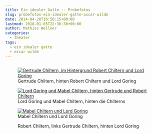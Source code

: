 ```yaml
---
title: Ein idealer Gatte -- Probefotos
slug: probefotos-ein-idealer-gatte-oscar-wilde
date: 2014-04-28T16:56:15+00:00
lastmod: 2018-01-05T22:36:38+00:00
author: Mathias Wellner
categories:
  - theater
tags:
  - ein idealer gatte
  - oscar wilde
---
```


<div style="column-count: 2; column-gap: 0; column-width: 17rem;">
  <figure class="m-0">
    <a href="https://www.flickr.com/photos/mwellner/14016930805" title="Gertrude Chiltern, im Hintergrund Robert Chiltern und Lord Goring">
      <img class="m-0" srcset="https://farm6.staticflickr.com/5200/14016930805_999ce58b78_n.jpg 320w, https://farm6.staticflickr.com/5200/14016930805_999ce58b78_z.jpg 640w, https://farm6.staticflickr.com/5200/14016930805_999ce58b78_c.jpg 800w, https://farm6.staticflickr.com/5200/14016930805_eb32e91e36_h.jpg 1600w, https://farm6.staticflickr.com/5200/14016930805_61a6b285fd_k.jpg 2048w" src="https://farm6.staticflickr.com/5200/14016930805_999ce58b78_b.jpg" title="Gertrude Chiltern, im Hintergrund Robert Chiltern und Lord Goring">
    </a>
    <figcaption>Gertrude Chiltern, hinten Robert Chiltern und Lord Goring</figcaption>
  </figure>

  <figure class="m-0">
    <a href="https://www.flickr.com/photos/mwellner/14016954845" title="Lord Goring und Mabel Chiltern, hinten Gertrude und Robert Chiltern">
      <img class="m-0" srcset="https://farm3.staticflickr.com/2916/14016954845_9c868d82b3_n.jpg 320w, https://farm3.staticflickr.com/2916/14016954845_9c868d82b3_z.jpg 640w, https://farm3.staticflickr.com/2916/14016954845_9c868d82b3_c.jpg 800w, https://farm3.staticflickr.com/2916/14016954845_1e20ccca40_h.jpg 1600w, https://farm3.staticflickr.com/2916/14016954845_5fa69748bb_k.jpg 2048w" src="https://farm3.staticflickr.com/2916/14016954845_9c868d82b3_b.jpg" title="Lord Goring und Mabel Chiltern, hinten Gertrude und Robert Chiltern">
    </a>
    <figcaption>Lord Goring und Mabel Chiltern, hinten die Chilterns</figcaption>
  </figure>

  <figure class="m-0">
    <a href="https://www.flickr.com/photos/mwellner/14013752842" title="Mabel Chiltern und Lord Goring">
      <img class="m-0" srcset="https://farm8.staticflickr.com/7090/14013752842_5e1ef1a2bc_n.jpg 320w, https://farm8.staticflickr.com/7090/14013752842_5e1ef1a2bc_z.jpg 640w, https://farm8.staticflickr.com/7090/14013752842_5e1ef1a2bc_c.jpg 800w, https://farm8.staticflickr.com/7090/14013752842_1e0d805998_h.jpg 1600w, https://farm8.staticflickr.com/7090/14013752842_bafe20fd9a_k.jpg 2048w" src="https://farm8.staticflickr.com/7090/14013752842_5e1ef1a2bc_b.jpg" title="Mabel Chiltern und Lord Goring">
    </a>
    <figcaption>Mabel Chiltern und Lord Goring</figcaption>
  </figure>

  <figure class="m-0">
    <a href="https://www.flickr.com/photos/mwellner/14016908015" title="MW_20140423_5213.jpg by mathias wellner, on Flickr">
      <img class="m-0" srcset="https://farm8.staticflickr.com/7134/14016908015_94e182c733_n.jpg 320w, https://farm8.staticflickr.com/7134/14016908015_94e182c733_z.jpg 640w, https://farm8.staticflickr.com/7134/14016908015_94e182c733_c.jpg 800w, https://farm8.staticflickr.com/7134/14016908015_1433f2a66c_h.jpg 1600w, https://farm8.staticflickr.com/7134/14016908015_7623fe1679_k.jpg 2048w" src="https://farm8.staticflickr.com/7134/14016908015_94e182c733_b.jpg" title="">
    </a>
    <figcaption>Robert Chiltern, links Gertrude Chiltern, hinten Lord Goring</figcaption>
  </figure>
</div>